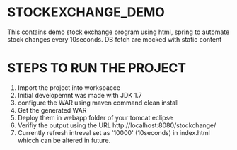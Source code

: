 # STOCKEXCHANGE_DEMO
This contains demo stock exchange program using html, spring to  automate stock changes every 10seconds. DB fetch are mocked with static content

# STEPS TO RUN THE PROJECT
1) Import the project into workspacce
2) Initial developemnt was made with JDK 1.7
2) configure the WAR using maven command  clean install
4) Get the generated WAR
5) Deploy them in webapp folder of your tomcat eclipse
6) Verifiy the output using the URL
http://localhost:8080/stockchange/
7) Currently refresh intreval set as '10000' (10seconds) in index.html whicch can be altered in future.
